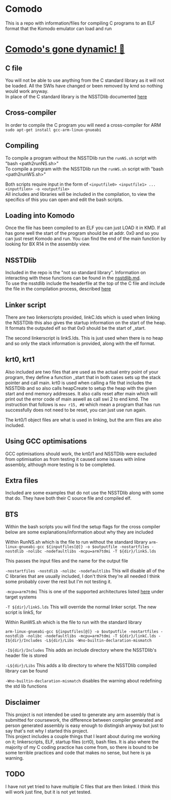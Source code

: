 # Comodo
This is a repo with information/files for compiling C programs to an ELF format that the Komodo emulator can load and run

# [Comodo's gone dynamic! 🥳](./NSSTDLib.md#Dynamic-memory-allocation)

## C file
You will not be able to use anything from the C standard library as it will not be loaded. All the SWIs have changed or been removed by kmd so nothing would work anyway.  
In place of the C standard library is the NSSTDlib documented [here](NSSTDLib.md)

## Cross-compiler
In order to compile the C program you will need a cross-compiler for ARM  
`sudo apt-get install gcc-arm-linux-gnueabi`

## Compiling
To compile a program without the NSSTDlib run the `runNS.sh` script with "bash <path2runNS.sh>"  
To compile a program with the NSSTDlib run the `runWS.sh` script with "bash <path2runWS.sh>" 

Both scripts require input in the form of `<inputfile0> <inputfile1> ... <inputfilen> -o <outputfile>`  
All includes and libraries will be included in the compilation, to view the specifics of this you can open and edit the bash scripts.

## Loading into Komodo
Once the file has been compiled to an ELF you can just LOAD it in KMD.
If all has gone well the start of the program should be at addr. 0x0 and so you can just reset Komodo and run. You can find the end of the main function by looking for BX R14 in the assembly view.  

## NSSTDlib
Included in the repo is the "not so standard library". 
Information on interacting with these functions can be found in the [nsstdlib.md](NSSTDLib.md).  
To use the nsstdlib include the headerfile at the top of the C file and include the file in the compilation process, described [here](#Compiling)

## Linker script
There are two linkerscripts provided, linkC.lds which is used when linking the NSSTDlib this also gives the startup information on the start of the heap. It formats the outputed elf so that 0x0 should be the start of _start.

The second linkerscript is linkS.lds. This is just used when there is no heap and so only the stack information is provided, along with the elf format.

## krt0, krt1
Also included are two files that are used as the actual entry point of your program, they define a function _start that in both cases sets up the stack pointer and call main. krt0 is used when calling a file that includes the NSSTDlib and so also calls heapCreate to setup the heap with the given start and end memory addresses. It also calls reset after main which will print out the error code of main aswell as call swi 2 to end kmd. The instruction that follows is `mov r15, #0` which mean a program that has run successfully does not need to be reset, you can just use run again.

The krt0/1 object files are what is used in linking, but the arm files are also included.

## Using GCC optimisations
GCC optimisations should work, the krt0/1 and NSSTDlib were excluded from optimisation as from testing it caused some issues with inline assembly, although more testing is to be completed.

## Extra files
Included are some examples that do not use the NSSTDlib along with some that do. They have both their C source file and compiled elf.

## BTS
Within the bash scripts you will find the setup flags for the cross compiler below are some explanations/information about why they are included  

Within RunNS.sh which is the file to run without the standard library
`arm-linux-gnueabi-gcc ${inputfiles[@]} -o $outputfile -nostartfiles -nostdlib -nolibc -nodefaultlibs -mcpu=arm7tdmi -T ${dir}/linkS.lds`
 
This passes the input files and the name for the output file  

`-nostartfiles -nostdlib -nolibc -nodefaultlibs` This will disable all of the C libraries that are usually included, I don't think they're all needed I think some probably cover the rest but I'm not testing it.

`-mcpu=arm7tdmi` This is one of the supported architectures listed [here](https://studentnet.cs.manchester.ac.uk/resources/software/komodo/) under target systems

`-T ${dir}/linkS.lds` This will override the normal linker script. The new script is linkS, for 

Within RunWS.sh which is the file to run with the standard library

`arm-linux-gnueabi-gcc ${inputfiles[@]} -o $outputfile -nostartfiles -nostdlib -nolibc -nodefaultlibs -mcpu=arm7tdmi -T ${dir}/linkC.lds -I${dir}/Includes -L${dir}/Libs -Wno-builtin-declaration-mismatch`

`-I${dir}/Includes` This adds an include directory where the NSSTDlib's header file is stored

`-L${dir}/Libs` This adds a lib directory to where the NSSTDlib compiled library can be found

`-Wno-builtin-declaration-mismatch` disables the warning about redefining the std lib functions

## Disclaimer
This project is not intended be used to generate any arm assembly that is submitted for coursework, the difference between compiler generated and person generated assembly is easy enough to distingish anyway but just to say that's not why I started this project.  
This project includes a couple things that I leant about during me working on it; linkerscripts, ELF, startup files (crt0), bash files. It is also where the majority of my C coding practice has come from, so there is bound to be some terrible practices and code that makes no sense, but here is ya warning.

## TODO
I have not yet tried to have multiple C files that are then linked. I think this will work just fine, but it is not yet tested.    
